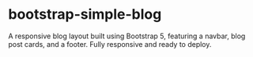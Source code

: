 # bootstrap-simple-blog
A responsive blog layout built using Bootstrap 5, featuring a navbar, blog post cards, and a footer. Fully responsive and ready to deploy.
